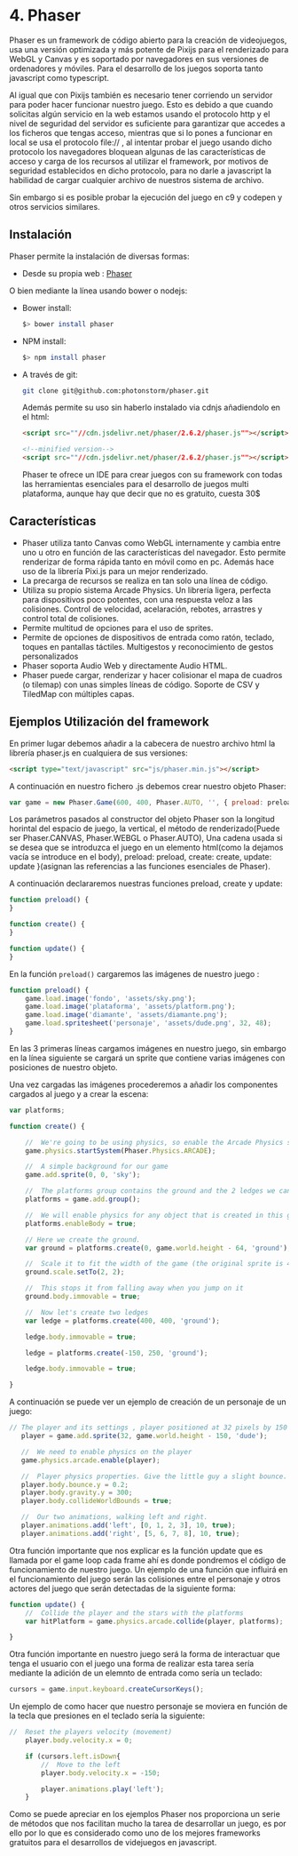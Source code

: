 # 4. Phaser

Phaser es un framework de código abierto para la creación de videojuegos, usa una versión optimizada y más potente de Pixijs para el renderizado para WebGL y Canvas y es soportado por navegadores en sus versiones de ordenadores y móviles. Para el desarrollo de los juegos soporta tanto javascript como typescript.

Al igual que con Pixijs también es necesario tener corriendo un servidor para poder hacer funcionar nuestro juego. Esto es debido a que cuando solicitas algún servicio en la web estamos usando el protocolo http y el nivel de seguridad del servidor es suficiente para garantizar que accedes a los ficheros que tengas acceso, mientras que si lo pones a funcionar en local se usa el protocolo file:// , al intentar probar el juego usando dicho protocolo los navegadores bloquean algunas de las características de acceso y carga de los recursos al utilizar el framework, por motivos de seguridad establecidos en dicho protocolo, para no darle a javascript la habilidad de cargar cualquier archivo de nuestros sistema de archivo.

Sin embargo si es posible probar la ejecución del juego en c9 y codepen y otros servicios similares.

## Instalación

Phaser permite la instalación de diversas formas:

* Desde su propia web : [Phaser](http://phaser.io/)

O bien mediante la línea usando bower o nodejs:

* Bower install:

  ~~~Bash
  $> bower install phaser
  ~~~
* NPM install:

  ~~~Bash
  $> npm install phaser
  ~~~
* A través de git:

  ~~~Bash
  git clone git@github.com:photonstorm/phaser.git
  ~~~

  Además permite su uso sin haberlo instalado via cdnjs añadiendolo en el html:

  ~~~HTML
  <script src=""//cdn.jsdelivr.net/phaser/2.6.2/phaser.js""></script>
  ~~~

  ~~~HTML
  <!--minified version-->
  <script src=""//cdn.jsdelivr.net/phaser/2.6.2/phaser.js""></script>
  ~~~

  Phaser te ofrece un IDE para crear juegos con su framework con todas las herramientas esenciales para el desarrollo de juegos multi plataforma, aunque hay que decir que no es gratuito, cuesta 30$

## Características

* Phaser utiliza tanto Canvas como WebGL internamente y cambia entre uno u otro en función de las características del navegador. Esto permite renderizar de forma rápida tanto en móvil como en pc. Además hace uso de la librería Pixi.js para un mejor renderizado.
* La precarga de recursos se realiza en tan solo una línea de código.
* Utiliza su propio sistema Arcade Physics. Un librería ligera, perfecta para dispositivos poco potentes, con una respuesta veloz a las colisiones. Control de velocidad, acelaración, rebotes, arrastres y control total de colisiones.
* Permite multitud de opciones  para el uso de sprites.
* Permite de opciones de dispositivos de entrada como ratón, teclado, toques en pantallas táctiles. Multigestos y reconocimiento de gestos personalizados
* Phaser soporta Audio Web y directamente Audio HTML.
* Phaser puede cargar, renderizar y hacer colisionar el mapa de cuadros (o tilemap) con unas simples líneas de código. Soporte de CSV y TiledMap con múltiples capas.

## Ejemplos Utilización del framework

En primer lugar debemos añadir a la cabecera de nuestro archivo html la librería phaser.js en cualquiera de sus versiones:

~~~html
<script type="text/javascript" src="js/phaser.min.js"></script>
~~~

A continuación en nuestro fichero .js debemos crear nuestro objeto Phaser:

~~~javascript
var game = new Phaser.Game(600, 400, Phaser.AUTO, '', { preload: preload, create: create, update: update });
~~~

Los parámetros pasados al constructor del objeto Phaser son la longitud horintal del espacio de juego, la vertical, el método de renderizado(Puede ser Phaser.CANVAS, Phaser.WEBGL o Phaser.AUTO), Una cadena usada si se desea que se introduzca el juego en un elemento html(como la dejamos vacía se introduce en el body), preload: preload, create: create, update: update }(asignan las referencias a las funciones esenciales de Phaser).

A continuación declararemos nuestras funciones preload, create y update:

~~~javascript
function preload() {
}

function create() {
}

function update() {
}
~~~

En la función ```preload()``` cargaremos las imágenes de nuestro juego :

~~~javascript
function preload() {
    game.load.image('fondo', 'assets/sky.png');
    game.load.image('plataforma', 'assets/platform.png');
    game.load.image('diamante', 'assets/diamante.png');
    game.load.spritesheet('personaje', 'assets/dude.png', 32, 48);
}
~~~

En las 3 primeras líneas cargamos imágenes en nuestro juego, sin embargo en la línea siguiente se cargará un sprite que contiene varias imágenes con posiciones de nuestro objeto.

Una vez cargadas las imágenes procederemos a añadir los componentes cargados al juego y a crear la escena:

~~~javascript
var platforms;

function create() {

    //  We're going to be using physics, so enable the Arcade Physics system
    game.physics.startSystem(Phaser.Physics.ARCADE);

    //  A simple background for our game
    game.add.sprite(0, 0, 'sky');

    //  The platforms group contains the ground and the 2 ledges we can jump on
    platforms = game.add.group();

    //  We will enable physics for any object that is created in this group
    platforms.enableBody = true;

    // Here we create the ground.
    var ground = platforms.create(0, game.world.height - 64, 'ground');

    //  Scale it to fit the width of the game (the original sprite is 400x32 in size)
    ground.scale.setTo(2, 2);

    //  This stops it from falling away when you jump on it
    ground.body.immovable = true;

    //  Now let's create two ledges
    var ledge = platforms.create(400, 400, 'ground');

    ledge.body.immovable = true;

    ledge = platforms.create(-150, 250, 'ground');

    ledge.body.immovable = true;

}
~~~

A continuación se puede ver un ejemplo de creación de un personaje de un juego:

~~~javascript
// The player and its settings , player positioned at 32 pixels by 150 pixels from the bottom of the game
   player = game.add.sprite(32, game.world.height - 150, 'dude');

   //  We need to enable physics on the player
   game.physics.arcade.enable(player);

   //  Player physics properties. Give the little guy a slight bounce.
   player.body.bounce.y = 0.2;
   player.body.gravity.y = 300;
   player.body.collideWorldBounds = true;

   //  Our two animations, walking left and right.
   player.animations.add('left', [0, 1, 2, 3], 10, true);
   player.animations.add('right', [5, 6, 7, 8], 10, true);
~~~

Otra función importante que nos explicar es la función update que es llamada por el game loop cada frame ahí es donde pondremos el código de funcionamiento de nuestro juego. Un ejemplo de una función que influirá en el funcionamiento del juego serán las colisiones entre el personaje y otros actores del juego que serán detectadas de la siguiente forma:

~~~javascript
function update() {
    //  Collide the player and the stars with the platforms
    var hitPlatform = game.physics.arcade.collide(player, platforms);

}
~~~

Otra función importante en nuestro juego será la forma de interactuar que tenga el usuario con el juego una forma de realizar esta tarea sería mediante la adición de un elemnto de entrada como sería un teclado:

~~~javascript
cursors = game.input.keyboard.createCursorKeys();
~~~

Un ejemplo de como hacer que nuestro personaje se moviera en función de la tecla que presiones en el teclado sería la siguiente:

~~~javascript
//  Reset the players velocity (movement)
    player.body.velocity.x = 0;

    if (cursors.left.isDown{
        //  Move to the left
        player.body.velocity.x = -150;

        player.animations.play('left');
    }
~~~

Como se puede apreciar en los ejemplos Phaser nos proporciona un serie de métodos que nos facilitan mucho la tarea de desarrollar un juego, es por ello por lo que es considerado como uno de los mejores frameworks gratuitos para el desarrollos de videjuegos en javascript.
